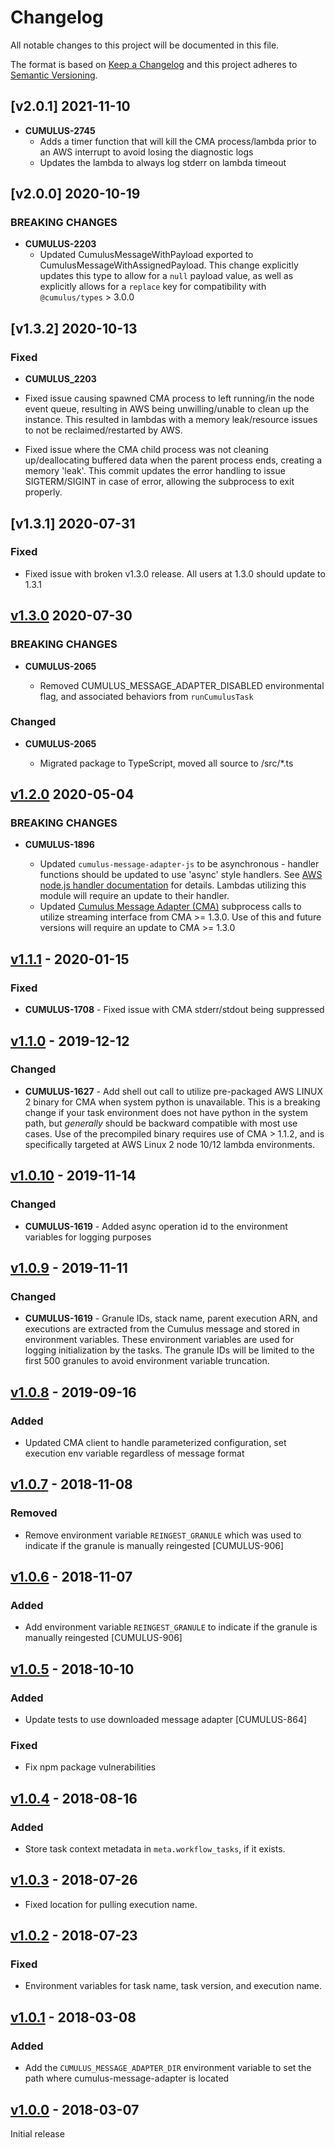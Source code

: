 # Changelog

All notable changes to this project will be documented in this file.

The format is based on [Keep a Changelog](http://keepachangelog.com/en/1.0.0/)
and this project adheres to [Semantic
Versioning](http://semver.org/spec/v2.0.0.html).

## [v2.0.1] 2021-11-10

- **CUMULUS-2745**
  - Adds a timer function that will kill the CMA process/lambda prior to
    an AWS interrupt to avoid losing the diagnostic logs
  - Updates the lambda to always log stderr on lambda timeout

## [v2.0.0] 2020-10-19

### BREAKING CHANGES

- **CUMULUS-2203**
  - Updated CumulusMessageWithPayload exported to
    CumulusMessageWithAssignedPayload.  This change explicitly updates this type
    to allow for a `null` payload value, as well as explicitly allows for a
    `replace` key for compatibility with `@cumulus/types` > 3.0.0

## [v1.3.2] 2020-10-13

### Fixed

- **CUMULUS_2203**

- Fixed issue causing spawned CMA process to left running/in the node event
  queue, resulting in AWS being unwilling/unable to clean up the instance. This resulted in lambdas with a memory leak/resource issues to not be
  reclaimed/restarted by AWS.

- Fixed issue where the CMA child process was not cleaning up/deallocating
  buffered data when the parent process ends, creating a memory 'leak'. This
  commit updates the error handling to issue SIGTERM/SIGINT in case of error,
  allowing the subprocess to exit properly.

## [v1.3.1] 2020-07-31

### Fixed

- Fixed issue with broken v1.3.0 release.  All users at 1.3.0 should update to 1.3.1

## [v1.3.0] 2020-07-30

### BREAKING CHANGES

- **CUMULUS-2065**

  - Removed CUMULUS_MESSAGE_ADAPTER_DISABLED environmental flag, and associated behaviors from `runCumulusTask`

### Changed

- **CUMULUS-2065**

  - Migrated package to TypeScript, moved all source to /src/*.ts

## [v1.2.0] 2020-05-04

### BREAKING CHANGES

- **CUMULUS-1896**

  - Updated `cumulus-message-adapter-js` to be asynchronous - handler functions should be updated to use 'async' style handlers.  See [AWS node.js handler documentation](https://docs.aws.amazon.com/lambda/latest/dg/nodejs-handler.html) for details.    Lambdas utilizing this module will require an update to their handler.
  - Updated [Cumulus Message Adapter (CMA)](https://github.com/nasa/cumulus-message-adapter) subprocess calls to utilize streaming interface from CMA >= 1.3.0.   Use of this and future versions will require an update to CMA >= 1.3.0

## [v1.1.1] - 2020-01-15

### Fixed

- **CUMULUS-1708** - Fixed issue with CMA stderr/stdout being suppressed

## [v1.1.0] - 2019-12-12

### Changed

- **CUMULUS-1627** - Add shell out call to utilize pre-packaged AWS LINUX 2 binary for CMA when system python is unavailable.    This is a breaking change if your task environment does not have python in the system path, but *generally* should be backward compatible with most use cases.   Use of the precompiled binary requires use of CMA > 1.1.2, and is specifically targeted at AWS Linux 2 node 10/12 lambda environments.

## [v1.0.10] - 2019-11-14

### Changed

- **CUMULUS-1619** - Added async operation id to the environment variables for logging purposes

## [v1.0.9] - 2019-11-11

### Changed

- **CUMULUS-1619** - Granule IDs, stack name, parent execution ARN, and executions are extracted from the Cumulus message and stored in environment variables. These environment variables are used for logging initialization by the tasks. The granule IDs will be limited to the first 500 granules to avoid environment variable truncation.

## [v1.0.8] - 2019-09-16
### Added
- Updated CMA client to handle parameterized configuration, set execution env variable regardless of message format

## [v1.0.7] - 2018-11-08

### Removed
- Remove environment variable `REINGEST_GRANULE` which was used to indicate if the granule is manually reingested [CUMULUS-906]

## [v1.0.6] - 2018-11-07

### Added
- Add environment variable `REINGEST_GRANULE` to indicate if the granule is manually reingested [CUMULUS-906]

## [v1.0.5] - 2018-10-10

### Added
- Update tests to use downloaded message adapter [CUMULUS-864]

### Fixed
- Fix npm package vulnerabilities

## [v1.0.4] - 2018-08-16
### Added

- Store task context metadata in `meta.workflow_tasks`, if it exists.

## [v1.0.3] - 2018-07-26

- Fixed location for pulling execution name.

## [v1.0.2] - 2018-07-23
### Fixed

- Environment variables for task name, task version, and execution name.

## [v1.0.1] - 2018-03-08
### Added

- Add the `CUMULUS_MESSAGE_ADAPTER_DIR` environment variable to set the path where cumulus-message-adapter is located

## [v1.0.0] - 2018-03-07

Initial release


[Unreleased]:
https://github.com/nasa/cumulus-cumulus-message-adapter-js/compare/v1.3.0...HEAD
[v1.3.0]:
https://github.com/nasa/cumulus-cumulus-message-adapter-js/compare/v1.2.0...1.3.0
[v1.2.0]:
https://github.com/nasa/cumulus-cumulus-message-adapter-js/compare/v1.1.1...1.2.0
[v1.1.1]:
https://github.com/nasa/cumulus-cumulus-message-adapter-js/compare/v1.1.0...1.1.1
[v1.1.0]:
https://github.com/nasa/cumulus-cumulus-message-adapter-js/compare/v1.0.10...1.1.0
[v1.0.10]:
https://github.com/nasa/cumulus-cumulus-message-adapter-js/compare/v1.0.9...1.0.10
[v1.0.9]:
https://github.com/nasa/cumulus-cumulus-message-adapter-js/compare/v1.0.8...1.0.9
[v1.0.8]:
https://github.com/nasa/cumulus-cumulus-message-adapter-js/compare/v1.0.7...1.0.8
[v1.0.7]:
https://github.com/nasa/cumulus-cumulus-message-adapter-js/compare/v1.0.6...v1.0.7
[v1.0.6]:
https://github.com/nasa/cumulus-cumulus-message-adapter-js/compare/v1.0.5...v1.0.6
[v1.0.5]:
https://github.com/nasa/cumulus-cumulus-message-adapter-js/compare/v1.0.4...v1.0.5
[v1.0.4]:
https://github.com/nasa/cumulus-cumulus-message-adapter-js/compare/v1.0.3...v1.0.4
[v1.0.3]: https://github.com/nasa/cumulus-cumulus-message-adapter-js/compare/v1.0.2...v1.0.3
[v1.0.2]: https://github.com/nasa/cumulus-cumulus-message-adapter-js/compare/v1.0.1...v1.0.2
[v1.0.1]: https://github.com/nasa/cumulus-cumulus-message-adapter-js/compare/v1.0.0...v1.0.1
[v1.0.0]: https://github.com/nasa/cumulus-message-adapter-js/tree/v1.0.0
